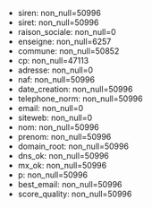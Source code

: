 - siren: non_null=50996
- siret: non_null=50996
- raison_sociale: non_null=0
- enseigne: non_null=6257
- commune: non_null=50852
- cp: non_null=47113
- adresse: non_null=0
- naf: non_null=50996
- date_creation: non_null=50996
- telephone_norm: non_null=50996
- email: non_null=0
- siteweb: non_null=0
- nom: non_null=50996
- prenom: non_null=50996
- domain_root: non_null=50996
- dns_ok: non_null=50996
- mx_ok: non_null=50996
- p: non_null=50996
- best_email: non_null=50996
- score_quality: non_null=50996